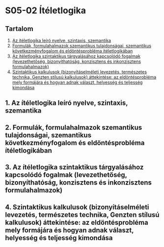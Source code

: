 S05-02 Ítéletlogika
=======================================
Tartalom
---------------------------------------
1. [Az ítéletlogika leíró nyelve, szintaxis, szemantika](#chapter01)
2. [Formulák, formulahalmazok szemantikus tulajdonságai, szemantikus következményfogalom és eldöntésprobléma ítéletlogikában](#chapter02)
3. [Az ítéletlogika szintaktikus tárgyalásához kapcsolódó fogalmak (levezethetőség, bizonyíthatóság, konzisztens és inkonzisztens formulahalmazok)](#chapter03)
4. [Szintaktikus kalkulusok (bizonyításelméleti levezetés, természetes technika, Genzten stílusú kalkulusok) áttekintése: az eldöntésprobléma mely formájára és hogyan adnak választ, helyesség és teljesség kimondása](#chapter04)

## 1. Az ítéletlogika leíró nyelve, szintaxis, szemantika <a name="chapter01"></a>

## 2. Formulák, formulahalmazok szemantikus tulajdonságai, szemantikus következményfogalom és eldöntésprobléma ítéletlogikában <a name="chapter02"></a>

## 3. Az ítéletlogika szintaktikus tárgyalásához kapcsolódó fogalmak (levezethetőség, bizonyíthatóság, konzisztens és inkonzisztens formulahalmazok) <a name="chapter03"></a>

## 4. Szintaktikus kalkulusok (bizonyításelméleti levezetés, természetes technika, Genzten stílusú kalkulusok) áttekintése: az eldöntésprobléma mely formájára és hogyan adnak választ, helyesség és teljesség kimondása <a name="chapter04"></a>

